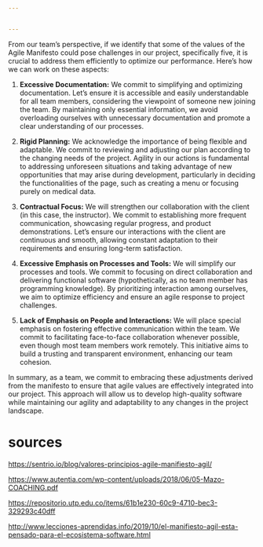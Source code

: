 ```yaml
---


---
```


<p>From our team’s perspective, if we identify that some of the values of the Agile Manifesto could pose challenges in our project, specifically five, it is crucial to address them efficiently to optimize our performance. Here’s how we can work on these aspects:</p>
<ol>
<li>
<p><strong>Excessive Documentation:</strong> We commit to simplifying and optimizing documentation. Let’s ensure it is accessible and easily understandable for all team members, considering the viewpoint of someone new joining the team. By maintaining only essential information, we avoid overloading ourselves with unnecessary documentation and promote a clear understanding of our processes.</p>
</li>
<li>
<p><strong>Rigid Planning:</strong> We acknowledge the importance of being flexible and adaptable. We commit to reviewing and adjusting our plan according to the changing needs of the project. Agility in our actions is fundamental to addressing unforeseen situations and taking advantage of new opportunities that may arise during development, particularly in deciding the functionalities of the page, such as creating a menu or focusing purely on medical data.</p>
</li>
<li>
<p><strong>Contractual Focus:</strong> We will strengthen our collaboration with the client (in this case, the instructor). We commit to establishing more frequent communication, showcasing regular progress, and product demonstrations. Let’s ensure our interactions with the client are continuous and smooth, allowing constant adaptation to their requirements and ensuring long-term satisfaction.</p>
</li>
<li>
<p><strong>Excessive Emphasis on Processes and Tools:</strong> We will simplify our processes and tools. We commit to focusing on direct collaboration and delivering functional software (hypothetically, as no team member has programming knowledge). By prioritizing interaction among ourselves, we aim to optimize efficiency and ensure an agile response to project challenges.</p>
</li>
<li>
<p><strong>Lack of Emphasis on People and Interactions:</strong> We will place special emphasis on fostering effective communication within the team. We commit to facilitating face-to-face collaboration whenever possible, even though most team members work remotely. This initiative aims to build a trusting and transparent environment, enhancing our team cohesion.</p>
</li>
</ol>
<p>In summary, as a team, we commit to embracing these adjustments derived from the manifesto to ensure that agile values are effectively integrated into our project. This approach will allow us to develop high-quality software while maintaining our agility and adaptability to any changes in the project landscape.</p>
<h1 id="sources"><strong>sources</strong></h1>
<p><a href="https://sentrio.io/blog/valores-principios-agile-manifiesto-agil/">https://sentrio.io/blog/valores-principios-agile-manifiesto-agil/</a></p>
<p><a href="https://www.autentia.com/wp-content/uploads/2018/06/05-Mazo-COACHING.pdf">https://www.autentia.com/wp-content/uploads/2018/06/05-Mazo-COACHING.pdf</a></p>
<p><a href="https://repositorio.utp.edu.co/items/61b1e230-60c9-4710-bec3-329293c40dff">https://repositorio.utp.edu.co/items/61b1e230-60c9-4710-bec3-329293c40dff</a></p>
<p><a href="http://www.lecciones-aprendidas.info/2019/10/el-manifiesto-agil-esta-pensado-para-el-ecosistema-software.html">http://www.lecciones-aprendidas.info/2019/10/el-manifiesto-agil-esta-pensado-para-el-ecosistema-software.html</a></p>

